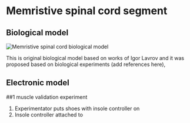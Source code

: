 # Memristive spinal cord segment 

## Biological model

![Memristive spinal cord biological model](../images/spinal-cord-diagram/spinal-cord-diagram.png)

This is original biological model based on works of Igor Lavrov and it was proposed based on biological experiments (add references here), 

## Electronic model 


##1 muscle validation experiment 

1. Experimentator puts shoes with insole controller on 
1. Insole controller attached to 
